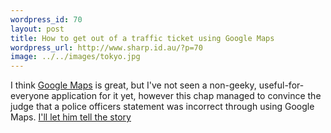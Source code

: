 ```yaml
--- 
wordpress_id: 70
layout: post
title: How to get out of a traffic ticket using Google Maps
wordpress_url: http://www.sharp.id.au/?p=70
image: ../../images/tokyo.jpg
---
```

I think <a href="http://maps.google.com/">Google Maps</a> is great, but I've not seen a non-geeky, useful-for-everyone application for it yet, however this chap managed to convince the judge that a police officers statement was incorrect through using Google Maps. <a href="http://www.gearlive.com/index.php/news/article/google_maps_helps_fight_traffic_tickets_07160942">I'll let him tell the story</a>
